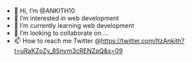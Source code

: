 - 👋 Hi, I’m @ANKITH10
- 👀 I’m interested in web development
- 🌱 I’m currently learning web development
- 💞️ I’m looking to collaborate on ...
- 📫 How to reach me Twitter @https://twitter.com/ItzAnkith?t=uRaKZoZy_8Snvm3cRENZpQ&s=09

<!---
ANKITH10/ANKITH10 is a ✨ special ✨ repository because its `README.md` (this file) appears on your GitHub profile.
You can click the Preview link to take a look at your changes.
--->
